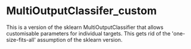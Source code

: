 # MultiOutputClassifer_custom

This is a version of the sklearn MultiOutputClassifier that allows customisable parameters for individual targets. This gets rid of the 'one-size-fits-all' assumption of the sklearn version. 
